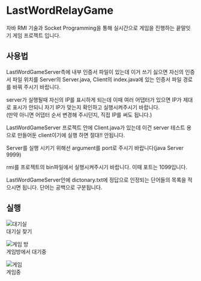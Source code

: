 # LastWordRelayGame

자바 RMI 기술과 Socket Programming을 통해 실시간으로 게임을 진행하는 끝말잇기 게임 프로젝트 입니다.


## 사용법
LastWordGameServer측에 내부 인증서 파일이 있는데 이거 쓰기 싫으면 자신의 인증서 파일 위치를 Server의 Server.java, Client의 index.java에 있는 인증서 파일 경로를 바꿔 주시기 바랍니다.   

server가 실행될때 자신의 IP를 표시하게 되는데 이때 여러 어댑터가 있으면 IP가 제대로 표시가 안되니 자기 IP가 맞는지 확인하고 실행시켜주시기 바랍니다.   
(만약 아니면 어댑터 순서 변경해 주시던지, 직접 IP를 써도 됩니다.)

LastWordGameServer 프로젝트 안에 Client.java가 있는데 이건 server 테스트 용으로 만들어둔 client이기에 실행 하면 절대!! 안됩니다.   

Server를 실행 시키기 위해선 argument를 port로 주시기 바랍니다(java Server 9999)   

rmi를 프로젝트의 bin파일에서 실행시켜주시기 바랍니다. 이때 포트는 1099입니다.

LastWordGameServer안에 dictonary.txt에 정답으로 인정되는 단어들의 목록을 적으시면 됩니다. 단어는 공백으로 구분됩니다.

## 실행

![대기실](https://user-images.githubusercontent.com/25100166/106236961-3108f900-6241-11eb-8e17-b6941410a1f0.png)   
대기실 찾기

![게임 방](https://user-images.githubusercontent.com/25100166/106236959-30706280-6241-11eb-9488-d6840d3ce906.png)   
게임방에서 대기중

![게임](https://user-images.githubusercontent.com/25100166/106236957-2f3f3580-6241-11eb-82ed-198b1be2d697.png)   
게임중 
